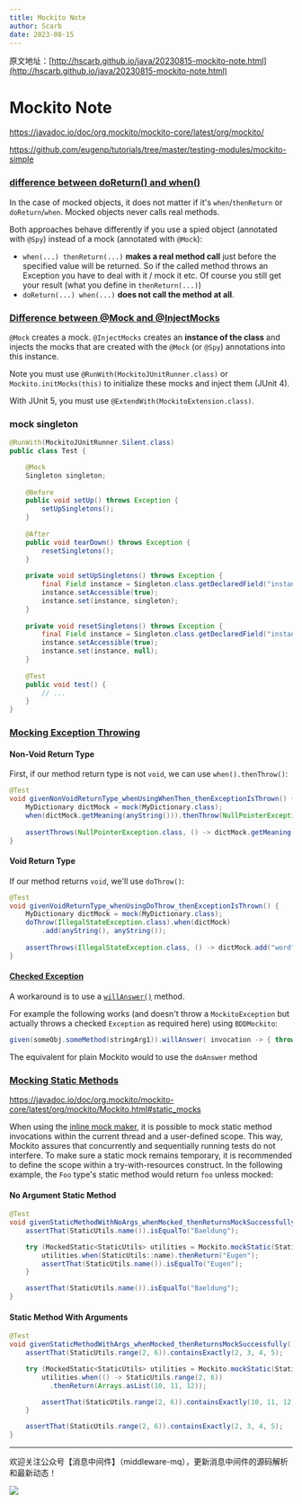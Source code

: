 ```yaml
---
title: Mockito Note
author: Scarb
date: 2023-08-15
---
```


原文地址：[http://hscarb.github.io/java/20230815-mockito-note.html](http://hscarb.github.io/java/20230815-mockito-note.html)

# Mockito Note

https://javadoc.io/doc/org.mockito/mockito-core/latest/org/mockito/

https://github.com/eugenp/tutorials/tree/master/testing-modules/mockito-simple

### [difference between doReturn() and when()](https://stackoverflow.com/questions/20353846/mockito-difference-between-doreturn-and-when)

In the case of mocked objects, it does not matter if it's `when`/`thenReturn` or `doReturn`/`when`. Mocked objects never calls real methods.

Both approaches behave differently if you use a spied object (annotated with `@Spy`) instead of a mock (annotated with `@Mock`):

- `when(...) thenReturn(...)` **makes a real method call** just before the specified value will be returned. So if the called method throws an Exception you have to deal with it / mock it etc. Of course you still get your result (what you define in `thenReturn(...)`)
- `doReturn(...) when(...)` **does not call the method at all**.

### [Difference between @Mock and @InjectMocks](https://stackoverflow.com/questions/16467685/difference-between-mock-and-injectmocks)

`@Mock` creates a mock. `@InjectMocks` creates an **instance of the class** and injects the mocks that are created with the `@Mock` (or `@Spy`) annotations into this instance.

Note you must use `@RunWith(MockitoJUnitRunner.class)` or `Mockito.initMocks(this)` to initialize these mocks and inject them (JUnit 4).

With JUnit 5, you must use `@ExtendWith(MockitoExtension.class)`.

### mock singleton

```java
@RunWith(MockitoJUnitRunner.Silent.class)
public class Test {

    @Mock
    Singleton singleton;
    
    @Before
    public void setUp() throws Exception {
        setUpSingletons();
    }
    
    @After
    public void tearDown() throws Exception {
        resetSingletons();
    }
    
    private void setUpSingletons() throws Exception {
        final Field instance = Singleton.class.getDeclaredField("instance");
        instance.setAccessible(true);
        instance.set(instance, singleton);
    }
    
    private void resetSingletons() throws Exception {
        final Field instance = Singleton.class.getDeclaredField("instance");
        instance.setAccessible(true);
        instance.set(instance, null);
    }
    
    @Test
    public void test() {
        // ...
    }
}
```

### [Mocking Exception Throwing](https://www.baeldung.com/mockito-exceptions)

#### Non-Void Return Type

First, if our method return type is not `void`, we can use `when().thenThrow()`:

```java
@Test
void givenNonVoidReturnType_whenUsingWhenThen_thenExceptionIsThrown() {
    MyDictionary dictMock = mock(MyDictionary.class);
    when(dictMock.getMeaning(anyString())).thenThrow(NullPointerException.class);
    
    assertThrows(NullPointerException.class, () -> dictMock.getMeaning("word"));
}
```

#### Void Return Type

If our method returns `void`, we'll use `doThrow()`:

```java
@Test
void givenVoidReturnType_whenUsingDoThrow_thenExceptionIsThrown() {
    MyDictionary dictMock = mock(MyDictionary.class);
    doThrow(IllegalStateException.class).when(dictMock)
        .add(anyString(), anyString());
    
    assertThrows(IllegalStateException.class, () -> dictMock.add("word", "meaning"));
}
```

#### [Checked Exception](https://stackoverflow.com/questions/3762047/throw-checked-exceptions-from-mocks-with-mockito#answer-48261005)

A workaround is to use a [`willAnswer()`](https://static.javadoc.io/org.mockito/mockito-core/2.13.0/org/mockito/stubbing/OngoingStubbing.html#thenAnswer-org.mockito.stubbing.Answer-) method.

For example the following works (and doesn't throw a `MockitoException` but actually throws a checked `Exception` as required here) using `BDDMockito`:

```java
given(someObj.someMethod(stringArg1)).willAnswer( invocation -> { throw new Exception("abc msg"); });
```

The equivalent for plain Mockito would to use the `doAnswer` method

### [Mocking Static Methods](https://www.baeldung.com/mockito-mock-static-methods)

https://javadoc.io/doc/org.mockito/mockito-core/latest/org/mockito/Mockito.html#static_mocks

When using the [inline mock maker](https://javadoc.io/static/org.mockito/mockito-core/5.4.0/org/mockito/Mockito.html#0.2), it is possible to mock static method invocations within the current thread and a user-defined scope. This way, Mockito assures that concurrently and sequentially running tests do not interfere. To make sure a static mock remains temporary, it is recommended to define the scope within a try-with-resources construct. In the following example, the `Foo` type's static method would return `foo` unless mocked:

#### No Argument Static Method

```java
@Test
void givenStaticMethodWithNoArgs_whenMocked_thenReturnsMockSuccessfully() {
    assertThat(StaticUtils.name()).isEqualTo("Baeldung");

    try (MockedStatic<StaticUtils> utilities = Mockito.mockStatic(StaticUtils.class)) {
        utilities.when(StaticUtils::name).thenReturn("Eugen");
        assertThat(StaticUtils.name()).isEqualTo("Eugen");
    }

    assertThat(StaticUtils.name()).isEqualTo("Baeldung");
}
```

#### Static Method With Arguments

```java
@Test
void givenStaticMethodWithArgs_whenMocked_thenReturnsMockSuccessfully() {
    assertThat(StaticUtils.range(2, 6)).containsExactly(2, 3, 4, 5);

    try (MockedStatic<StaticUtils> utilities = Mockito.mockStatic(StaticUtils.class)) {
        utilities.when(() -> StaticUtils.range(2, 6))
          .thenReturn(Arrays.asList(10, 11, 12));

        assertThat(StaticUtils.range(2, 6)).containsExactly(10, 11, 12);
    }

    assertThat(StaticUtils.range(2, 6)).containsExactly(2, 3, 4, 5);
}
```

---

欢迎关注公众号【消息中间件】（middleware-mq），更新消息中间件的源码解析和最新动态！

![](https://scarb-images.oss-cn-hangzhou.aliyuncs.com/img/202205170102971.jpg)
